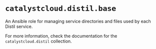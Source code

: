 # `catalystcloud.distil.base`

An Ansible role for managing service directories and files used by each Distil service.

For more information, check the documentation for the `catalystcloud.distil` collection.
